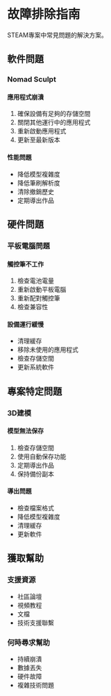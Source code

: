 # 故障排除指南

STEAM專案中常見問題的解決方案。

## 軟件問題

### Nomad Sculpt

#### 應用程式崩潰
1. 確保設備有足夠的存儲空間
2. 關閉其他運行中的應用程式
3. 重新啟動應用程式
4. 更新至最新版本

#### 性能問題
- 降低模型複雜度
- 降低筆刷解析度
- 清除撤銷歷史
- 定期導出作品

## 硬件問題

### 平板電腦問題

#### 觸控筆不工作
1. 檢查電池電量
2. 重新啟動平板電腦
3. 重新配對觸控筆
4. 檢查兼容性

#### 設備運行緩慢
- 清理緩存
- 移除未使用的應用程式
- 檢查存儲空間
- 更新系統軟件

## 專案特定問題

### 3D建模

#### 模型無法保存
1. 檢查存儲空間
2. 使用自動保存功能
3. 定期導出作品
4. 保持備份副本

#### 導出問題
- 檢查檔案格式
- 降低模型複雜度
- 清理緩存
- 更新軟件

## 獲取幫助

### 支援資源
- 社區論壇
- 視頻教程
- 文檔
- 技術支援聯繫

### 何時尋求幫助
- 持續崩潰
- 數據丟失
- 硬件故障
- 複雜技術問題 